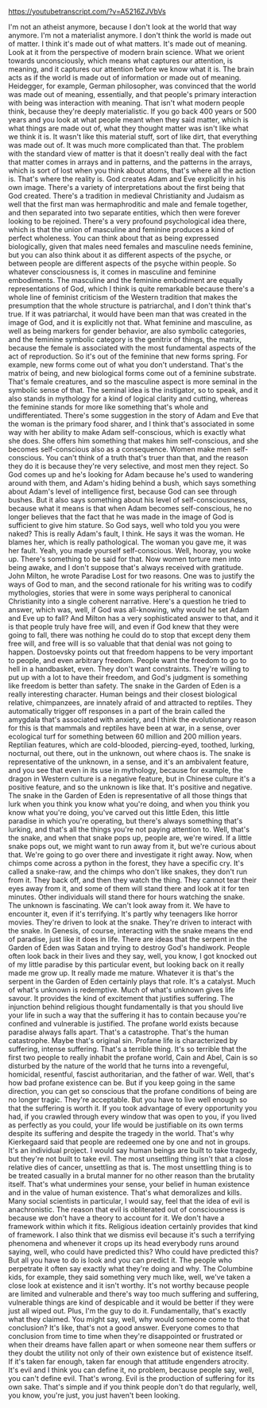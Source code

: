 https://youtubetranscript.com/?v=A5216ZJVbVs

 I'm not an atheist anymore, because I don't look at the world that way anymore. I'm not a materialist anymore. I don't think the world is made out of matter. I think it's made out of what matters. It's made out of meaning. Look at it from the perspective of modern brain science. What we orient towards unconsciously, which means what captures our attention, is meaning, and it captures our attention before we know what it is. The brain acts as if the world is made out of information or made out of meaning. Heidegger, for example, German philosopher, was convinced that the world was made out of meaning, essentially, and that people's primary interaction with being was interaction with meaning. That isn't what modern people think, because they're deeply materialistic. If you go back 400 years or 500 years and you look at what people meant when they said matter, which is what things are made out of, what they thought matter was isn't like what we think it is. It wasn't like this material stuff, sort of like dirt, that everything was made out of. It was much more complicated than that. The problem with the standard view of matter is that it doesn't really deal with the fact that matter comes in arrays and in patterns, and the patterns in the arrays, which is sort of lost when you think about atoms, that's where all the action is. That's where the reality is. God creates Adam and Eve explicitly in his own image. There's a variety of interpretations about the first being that God created. There's a tradition in medieval Christianity and Judaism as well that the first man was hermaphroditic and male and female together, and then separated into two separate entities, which then were forever looking to be rejoined. There's a very profound psychological idea there, which is that the union of masculine and feminine produces a kind of perfect wholeness. You can think about that as being expressed biologically, given that males need females and masculine needs feminine, but you can also think about it as different aspects of the psyche, or between people are different aspects of the psyche within people. So whatever consciousness is, it comes in masculine and feminine embodiments. The masculine and the feminine embodiment are equally representations of God, which I think is quite remarkable because there's a whole line of feminist criticism of the Western tradition that makes the presumption that the whole structure is patriarchal, and I don't think that's true. If it was patriarchal, it would have been man that was created in the image of God, and it is explicitly not that. What feminine and masculine, as well as being markers for gender behavior, are also symbolic categories, and the feminine symbolic category is the genitrix of things, the matrix, because the female is associated with the most fundamental aspects of the act of reproduction. So it's out of the feminine that new forms spring. For example, new forms come out of what you don't understand. That's the matrix of being, and new biological forms come out of a feminine substrate. That's female creatures, and so the masculine aspect is more seminal in the symbolic sense of that. The seminal idea is the instigator, so to speak, and it also stands in mythology for a kind of logical clarity and cutting, whereas the feminine stands for more like something that's whole and undifferentiated. There's some suggestion in the story of Adam and Eve that the woman is the primary food sharer, and I think that's associated in some way with her ability to make Adam self-conscious, which is exactly what she does. She offers him something that makes him self-conscious, and she becomes self-conscious also as a consequence. Women make men self-conscious. You can't think of a truth that's truer than that, and the reason they do it is because they're very selective, and most men they reject. So God comes up and he's looking for Adam because he's used to wandering around with them, and Adam's hiding behind a bush, which says something about Adam's level of intelligence first, because God can see through bushes. But it also says something about his level of self-consciousness, because what it means is that when Adam becomes self-conscious, he no longer believes that the fact that he was made in the image of God is sufficient to give him stature. So God says, well who told you you were naked? This is really Adam's fault, I think. He says it was the woman. He blames her, which is really pathological. The woman you gave me, it was her fault. Yeah, you made yourself self-conscious. Well, hooray, you woke up. There's something to be said for that. Now women torture men into being awake, and I don't suppose that's always received with gratitude. John Milton, he wrote Paradise Lost for two reasons. One was to justify the ways of God to man, and the second rationale for his writing was to codify mythologies, stories that were in some ways peripheral to canonical Christianity into a single coherent narrative. Here's a question he tried to answer, which was, well, if God was all-knowing, why would he set Adam and Eve up to fall? And Milton has a very sophisticated answer to that, and it is that people truly have free will, and even if God knew that they were going to fall, there was nothing he could do to stop that except deny them free will, and free will is so valuable that that denial was not going to happen. Dostoevsky points out that freedom happens to be very important to people, and even arbitrary freedom. People want the freedom to go to hell in a handbasket, even. They don't want constraints. They're willing to put up with a lot to have their freedom, and God's judgment is something like freedom is better than safety. The snake in the Garden of Eden is a really interesting character. Human beings and their closest biological relative, chimpanzees, are innately afraid of and attracted to reptiles. They automatically trigger off responses in a part of the brain called the amygdala that's associated with anxiety, and I think the evolutionary reason for this is that mammals and reptiles have been at war, in a sense, over ecological turf for something between 60 million and 200 million years. Reptilian features, which are cold-blooded, piercing-eyed, toothed, lurking, nocturnal, out there, out in the unknown, out where chaos is. The snake is representative of the unknown, in a sense, and it's an ambivalent feature, and you see that even in its use in mythology, because for example, the dragon in Western culture is a negative feature, but in Chinese culture it's a positive feature, and so the unknown is like that. It's positive and negative. The snake in the Garden of Eden is representative of all those things that lurk when you think you know what you're doing, and when you think you know what you're doing, you've carved out this little Eden, this little paradise in which you're operating, but there's always something that's lurking, and that's all the things you're not paying attention to. Well, that's the snake, and when that snake pops up, people are, we're wired. If a little snake pops out, we might want to run away from it, but we're curious about that. We're going to go over there and investigate it right away. Now, when chimps come across a python in the forest, they have a specific cry. It's called a snake-raw, and the chimps who don't like snakes, they don't run from it. They back off, and then they watch the thing. They cannot tear their eyes away from it, and some of them will stand there and look at it for ten minutes. Other individuals will stand there for hours watching the snake. The unknown is fascinating. We can't look away from it. We have to encounter it, even if it's terrifying. It's partly why teenagers like horror movies. They're driven to look at the snake. They're driven to interact with the snake. In Genesis, of course, interacting with the snake means the end of paradise, just like it does in life. There are ideas that the serpent in the Garden of Eden was Satan and trying to destroy God's handiwork. People often look back in their lives and they say, well, you know, I got knocked out of my little paradise by this particular event, but looking back on it really made me grow up. It really made me mature. Whatever it is that's the serpent in the Garden of Eden certainly plays that role. It's a catalyst. Much of what's unknown is redemptive. Much of what's unknown gives life savour. It provides the kind of excitement that justifies suffering. The injunction behind religious thought fundamentally is that you should live your life in such a way that the suffering it has to contain because you're confined and vulnerable is justified. The profane world exists because paradise always falls apart. That's a catastrophe. That's the human catastrophe. Maybe that's original sin. Profane life is characterized by suffering, intense suffering. That's a terrible thing. It's so terrible that the first two people to really inhabit the profane world, Cain and Abel, Cain is so disturbed by the nature of the world that he turns into a revengeful, homicidal, resentful, fascist authoritarian, and the father of war. Well, that's how bad profane existence can be. But if you keep going in the same direction, you can get so conscious that the profane conditions of being are no longer tragic. They're acceptable. But you have to live well enough so that the suffering is worth it. If you took advantage of every opportunity you had, if you crawled through every window that was open to you, if you lived as perfectly as you could, your life would be justifiable on its own terms despite its suffering and despite the tragedy in the world. That's why Kierkegaard said that people are redeemed one by one and not in groups. It's an individual project. I would say human beings are built to take tragedy, but they're not built to take evil. The most unsettling thing isn't that a close relative dies of cancer, unsettling as that is. The most unsettling thing is to be treated casually in a brutal manner for no other reason than the brutality itself. That's what undermines your sense, your belief in human existence and in the value of human existence. That's what demoralizes and kills. Many social scientists in particular, I would say, feel that the idea of evil is anachronistic. The reason that evil is obliterated out of consciousness is because we don't have a theory to account for it. We don't have a framework within which it fits. Religious ideation certainly provides that kind of framework. I also think that we dismiss evil because it's such a terrifying phenomena and whenever it crops up its head everybody runs around saying, well, who could have predicted this? Who could have predicted this? But all you have to do is look and you can predict it. The people who perpetrate it often say exactly what they're doing and why. The Columbine kids, for example, they said something very much like, well, we've taken a close look at existence and it isn't worthy. It's not worthy because people are limited and vulnerable and there's way too much suffering and suffering, vulnerable things are kind of despicable and it would be better if they were just all wiped out. Plus, I'm the guy to do it. Fundamentally, that's exactly what they claimed. You might say, well, why would someone come to that conclusion? It's like, that's not a good answer. Everyone comes to that conclusion from time to time when they're disappointed or frustrated or when their dreams have fallen apart or when someone near them suffers or they doubt the utility not only of their own existence but of existence itself. If it's taken far enough, taken far enough that attitude engenders atrocity. It's evil and I think you can define it, no problem, because people say, well, you can't define evil. That's wrong. Evil is the production of suffering for its own sake. That's simple and if you think people don't do that regularly, well, you know, you're just, you just haven't been looking.
